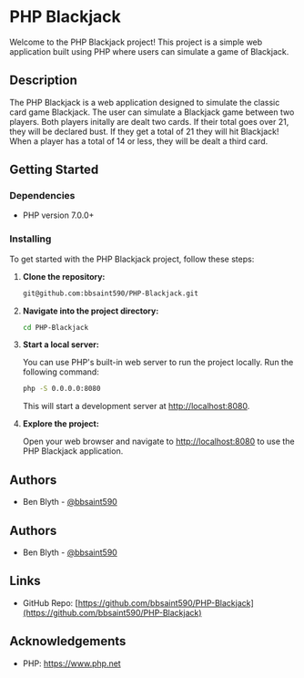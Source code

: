 # PHP Blackjack

Welcome to the PHP Blackjack project! This project is a simple web application built using PHP where users can simulate a game of Blackjack.

## Description

The PHP Blackjack is a web application designed to simulate the classic card game Blackjack. The user can simulate a Blackjack game between two players. Both players initally are dealt two cards. If their total goes over 21, they will be declared bust. If they get a total of 21 they will hit Blackjack! When a player has a total of 14 or less, they will be dealt a third card.

## Getting Started

### Dependencies

- PHP version 7.0.0+

### Installing

To get started with the PHP Blackjack project, follow these steps:

1. **Clone the repository:**

    ```bash
    git@github.com:bbsaint590/PHP-Blackjack.git
    ```
    
2. **Navigate into the project directory:**

    ```bash
    cd PHP-Blackjack
    ```

3. **Start a local server:**

    You can use PHP's built-in web server to run the project locally. Run the following command:

    ```bash
    php -S 0.0.0.0:8080
    ```

    This will start a development server at [http://localhost:8080](http://localhost:8080).

4. **Explore the project:**

    Open your web browser and navigate to [http://localhost:8080](http://localhost:8080) to use the PHP Blackjack application.

## Authors

- Ben Blyth - [@bbsaint590](https://github.com/bbsaint590)

## Authors

- Ben Blyth - [@bbsaint590](https://github.com/bbsaint590)

## Links

- GitHub Repo: [https://github.com/bbsaint590/PHP-Blackjack](https://github.com/bbsaint590/PHP-Blackjack)

## Acknowledgements

- PHP: https://www.php.net
